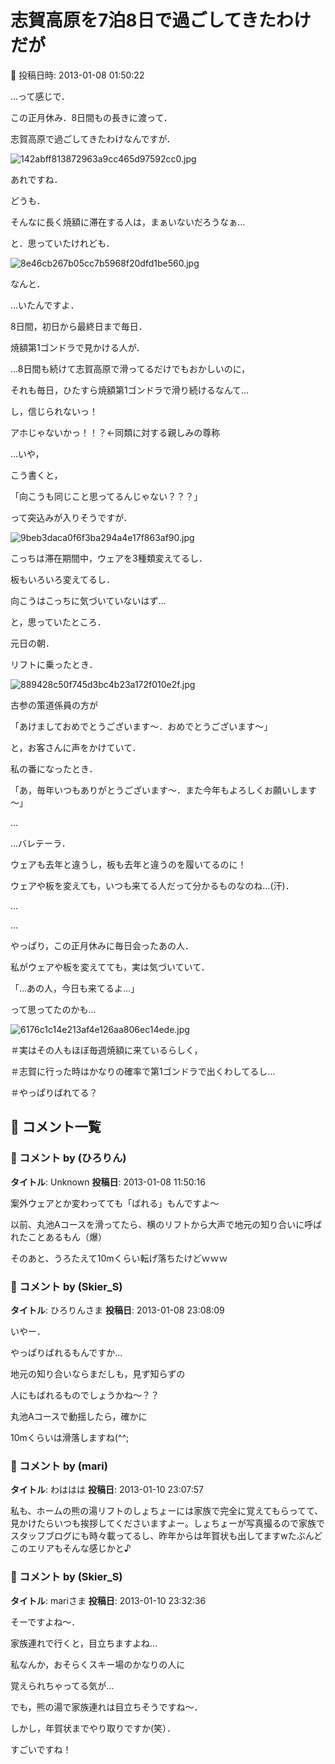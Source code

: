 # 志賀高原を7泊8日で過ごしてきたわけだが

📅 投稿日時: 2013-01-08 01:50:22

…って感じで．


この正月休み．8日間もの長きに渡って．


志賀高原で過ごしてきたわけなんですが．




![142abff813872963a9cc465d97592cc0.jpg](images/142abff813872963a9cc465d97592cc0.jpg)







あれですね．


どうも．


そんなに長く焼額に滞在する人は，まぁいないだろうなぁ…


と．思っていたけれども．




![8e46cb267b05cc7b5968f20dfd1be560.jpg](images/8e46cb267b05cc7b5968f20dfd1be560.jpg)




なんと．


…いたんですよ．


8日間，初日から最終日まで毎日．


焼額第1ゴンドラで見かける人が．





…8日間も続けて志賀高原で滑ってるだけでもおかしいのに，


それも毎日，ひたすら焼額第1ゴンドラで滑り続けるなんて…


し，信じられないっ！


アホじゃないかっ！！？←同類に対する親しみの尊称





…いや，


こう書くと，


「向こうも同じこと思ってるんじゃない？？？」


って突込みが入りそうですが．




![9beb3daca0f6f3ba294a4e17f863af90.jpg](images/9beb3daca0f6f3ba294a4e17f863af90.jpg)




こっちは滞在期間中，ウェアを3種類変えてるし．


板もいろいろ変えてるし．


向こうはこっちに気づいていないはず…





と，思っていたところ．


元日の朝．


リフトに乗ったとき．




![889428c50f745d3bc4b23a172f010e2f.jpg](images/889428c50f745d3bc4b23a172f010e2f.jpg)




古参の策道係員の方が


「あけましておめでとうございます～．おめでとうございます～」


と，お客さんに声をかけていて．


私の番になったとき．





「あ，毎年いつもありがとうございます～．また今年もよろしくお願いします～」


…


…バレテーラ．





ウェアも去年と違うし，板も去年と違うのを履いてるのに！


ウェアや板を変えても，いつも来てる人だって分かるものなのね…(汗)．


…


…


やっぱり，この正月休みに毎日会ったあの人．


私がウェアや板を変えてても，実は気づいていて．





「…あの人，今日も来てるよ…」





って思ってたのかも…




![6176c1c14e213af4e126aa806ec14ede.jpg](images/6176c1c14e213af4e126aa806ec14ede.jpg)







＃実はその人もほぼ毎週焼額に来ているらしく，


＃志賀に行った時はかなりの確率で第1ゴンドラで出くわしてるし…


＃やっぱりばれてる？

## 💬 コメント一覧

### 💬 コメント by (ひろりん)
**タイトル**: Unknown
**投稿日**: 2013-01-08 11:50:16

案外ウェアとか変わってても「ばれる」もんですよ～

以前、丸池Aコースを滑ってたら、横のリフトから大声で地元の知り合いに呼ばれたことあるもん（爆）

そのあと、うろたえて10mくらい転げ落ちたけどｗｗｗ

### 💬 コメント by (Skier_S)
**タイトル**: ひろりんさま
**投稿日**: 2013-01-08 23:08:09

いやー．

やっぱりばれるもんですか…



地元の知り合いならまだしも，見ず知らずの

人にもばれるものでしょうかね～？？



丸池Aコースで動揺したら，確かに

10mくらいは滑落しますね(^^;

### 💬 コメント by (mari)
**タイトル**: わははは
**投稿日**: 2013-01-10 23:07:57

私も、ホームの熊の湯リフトのしょちょーには家族で完全に覚えてもらってて、見かけたらいつも挨拶してくださいますよー。しょちょーが写真撮るので家族でスタッフブログにも時々載ってるし、昨年からは年賀状も出してますwたぶんどこのエリアもそんな感じかと♪

### 💬 コメント by (Skier_S)
**タイトル**: mariさま
**投稿日**: 2013-01-10 23:32:36

そーですよね～．

家族連れで行くと，目立ちますよね…

私なんか，おそらくスキー場のかなりの人に

覚えられちゃってる気が…



でも，熊の湯で家族連れは目立ちそうですね～．

しかし，年賀状までやり取りですか(笑）．

すごいですね！

